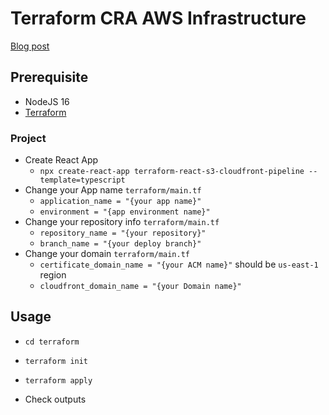 # Terraform CRA AWS Infrastructure

[Blog post](https://www.eunchurn.com/blog/development/2022-10-23-tWIL)
## Prerequisite

- NodeJS 16
- [Terraform](https://learn.hashicorp.com/tutorials/terraform/install-cli)

### Project

- Create React App 
  - `npx create-react-app terraform-react-s3-cloudfront-pipeline --template=typescript`
- Change your App name `terraform/main.tf`
  - `application_name = "{your app name}"`
  - `environment = "{app environment name}"`
- Change your repository info `terraform/main.tf`
  - `repository_name = "{your repository}"`
  - `branch_name = "{your deploy branch}"`
- Change your domain `terraform/main.tf`
  - `certificate_domain_name = "{your ACM name}"` should be `us-east-1` region
  - `cloudfront_domain_name = "{your Domain name}"`

## Usage

- `cd terraform`
- `terraform init`
- `terraform apply`

- Check outputs


